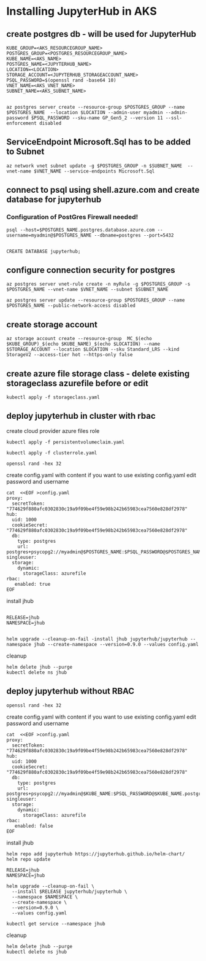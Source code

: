 # Installing JupyterHub in AKS

## create postgres db - will be used for JupyterHub
```
KUBE_GROUP=<AKS_RESOURCEGROUP_NAME>
POSTGRES_GROUP=<POSTGRES_RESOURCEGROUP_NAME>
KUBE_NAME=<AKS_NAME>
POSTGRES_NAME=<JUPYTERHUB_NAME>
LOCATION=<LOCATION>
STORAGE_ACCOUNT=<JUPYTERHUB_STORAGEACCOUNT_NAME>
PSQL_PASSWORD=$(openssl rand -base64 10)
VNET_NAME=<AKS_VNET_NAME>
SUBNET_NAME=<AKS_SUBNET_NAME>


az postgres server create --resource-group $POSTGRES_GROUP --name $POSTGRES_NAME  --location $LOCATION --admin-user myadmin --admin-password $PSQL_PASSWORD --sku-name GP_Gen5_2 --version 11 --ssl-enforcement disabled
```

## ServiceEndpoint Microsoft.Sql has to be added to Subnet
```
az network vnet subnet update -g $POSTGRES_GROUP -n $SUBNET_NAME  --vnet-name $VNET_NAME --service-endpoints Microsoft.Sql
```


## connect to psql using shell.azure.com and create database for jupyterhub
### Configuration of PostGres Firewall needed!
```
psql --host=$POSTGRES_NAME.postgres.database.azure.com --username=myadmin@$POSTGRES_NAME --dbname=postgres --port=5432


CREATE DATABASE jupyterhub;
```

## configure connection security for postgres
```
az postgres server vnet-rule create -n myRule -g $POSTGRES_GROUP -s $POSTGRES_NAME --vnet-name $VNET_NAME --subnet $SUBNET_NAME

az postgres server update --resource-group $POSTGRES_GROUP --name $POSTGRES_NAME --public-network-access disabled
```



## create storage account

```
az storage account create --resource-group  MC_$(echo $KUBE_GROUP)_$(echo $KUBE_NAME)_$(echo $LOCATION) --name $STORAGE_ACCOUNT --location $LOCATION --sku Standard_LRS --kind StorageV2 --access-tier hot --https-only false
```

## create azure file storage class -  delete existing storageclass azurefile before or edit 
```
kubectl apply -f storageclass.yaml
```

## deploy jupyterhub in cluster with rbac

create cloud provider azure files role
```
kubectl apply -f persistentvolumeclaim.yaml

kubectl apply -f clusterrole.yaml
```

```
openssl rand -hex 32
```

create config.yaml with content
if you want to use existing config.yaml edit password and username
```
cat  <<EOF >config.yaml
proxy:
  secretToken: "774629f880afc0302830c19a9f09be4f59e98b242b65983cea7560e828df2978"
hub:
  uid: 1000
  cookieSecret: "774629f880afc0302830c19a9f09be4f59e98b242b65983cea7560e828df2978"
  db:
    type: postgres
    url: postgres+psycopg2://myadmin@$POSTGRES_NAME:$PSQL_PASSWORD@$POSTGRES_NAME.postgres.database.azure.com:5432/jupyterhub
singleuser:
  storage:
    dynamic:
      storageClass: azurefile
rbac:
   enabled: true
EOF
```

install jhub
```

RELEASE=jhub
NAMESPACE=jhub


helm upgrade --cleanup-on-fail -install jhub jupyterhub/jupyterhub --namespace jhub --create-namespace --version=0.9.0 --values config.yaml
```

cleanup

```
helm delete jhub --purge
kubectl delete ns jhub
```

## deploy jupyterhub without RBAC

```
openssl rand -hex 32
```

create config.yaml with content
if you want to use existing config.yaml edit password and username
```
cat  <<EOF >config.yaml
proxy:
  secretToken: "774629f880afc0302830c19a9f09be4f59e98b242b65983cea7560e828df2978"
hub:
  uid: 1000
  cookieSecret: "774629f880afc0302830c19a9f09be4f59e98b242b65983cea7560e828df2978"
  db:
    type: postgres
    url: postgres+psycopg2://myadmin@$KUBE_NAME:$PSQL_PASSWORD@$KUBE_NAME.postgres.database.azure.com:5432/jupyterhub
singleuser:
  storage:
    dynamic:
      storageClass: azurefile
rbac:
   enabled: false
EOF
```

install jhub
```
helm repo add jupyterhub https://jupyterhub.github.io/helm-chart/
helm repo update

RELEASE=jhub
NAMESPACE=jhub

helm upgrade --cleanup-on-fail \
  --install $RELEASE jupyterhub/jupyterhub \
  --namespace $NAMESPACE \
  --create-namespace \
  --version=0.9.0 \
  --values config.yaml

kubectl get service --namespace jhub

```

cleanup

```
helm delete jhub --purge
kubectl delete ns jhub
```


